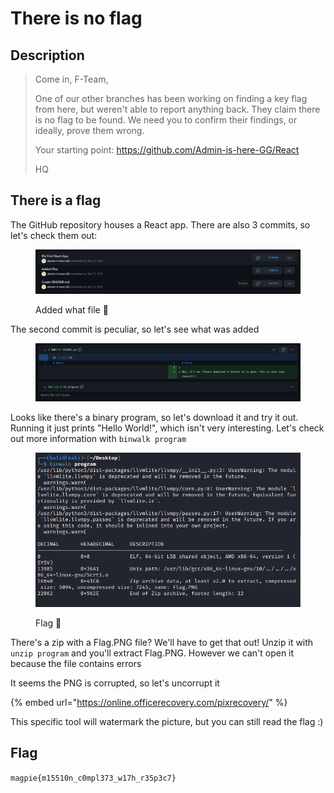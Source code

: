 # There is no flag

## Description

> Come in, F-Team,
>
> One of our other branches has been working on finding a key flag from here, but weren't able to report anything back. They claim there is no flag to be found. We need you to confirm their findings, or ideally, prove them wrong.
>
> Your starting point: https://github.com/Admin-is-here-GG/React
>
> HQ

## There is a flag

The GitHub repository houses a React app. There are also 3 commits, so let's check them out:

<figure><img src="../../.gitbook/assets/image (27).png" alt=""><figcaption><p>Added what file <span data-gb-custom-inline data-tag="emoji" data-code="1f914">🤔</span></p></figcaption></figure>

The second commit is peculiar, so let's see what was added

<figure><img src="../../.gitbook/assets/image (17).png" alt=""><figcaption></figcaption></figure>

Looks like there's a binary program, so let's download it and try it out. Running it just prints "Hello World!", which isn't very interesting. Let's check out more information with `binwalk program`

<figure><img src="../../.gitbook/assets/image (26).png" alt=""><figcaption><p>Flag <span data-gb-custom-inline data-tag="emoji" data-code="1f440">👀</span></p></figcaption></figure>

There's a zip with a Flag.PNG file? We'll have to get that out! Unzip it with `unzip program` and you'll extract Flag.PNG. However we can't open it because the file contains errors

It seems the PNG is corrupted, so let's uncorrupt it

{% embed url="https://online.officerecovery.com/pixrecovery/" %}

This specific tool will watermark the picture, but you can still read the flag :)

## Flag

`magpie{m15510n_c0mpl373_w17h_r35p3c7}`
